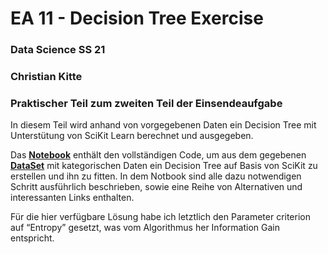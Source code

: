 # EA 11 - Decision Tree Exercise
### Data Science SS 21
### Christian Kitte 

### Praktischer Teil zum zweiten Teil der Einsendeaufgabe

In diesem Teil wird anhand von vorgegebenen Daten ein Decision Tree mit Unterstütung von SciKit Learn berechnet und ausgegeben.

Das [**Notebook**](https://github.com/ChristianKitte/HelloDecisionTree/blob/main/Decision_Tree.ipynb) enthält den vollständigen Code, um aus dem gegebenen [**DataSet**](https://github.com/ChristianKitte/HelloDecisionTree/blob/main/DataSetEA11.csv) mit kategorischen Daten ein Decision Tree auf Basis von SciKit zu erstellen und ihn zu fitten. In dem Notbook sind alle dazu notwendigen Schritt ausführlich beschrieben, sowie eine Reihe von Alternativen und interessanten Links enthalten.

Für die hier verfügbare Lösung habe ich letztlich den Parameter criterion auf “Entropy” gesetzt, was vom Algorithmus her Information Gain entspricht.

